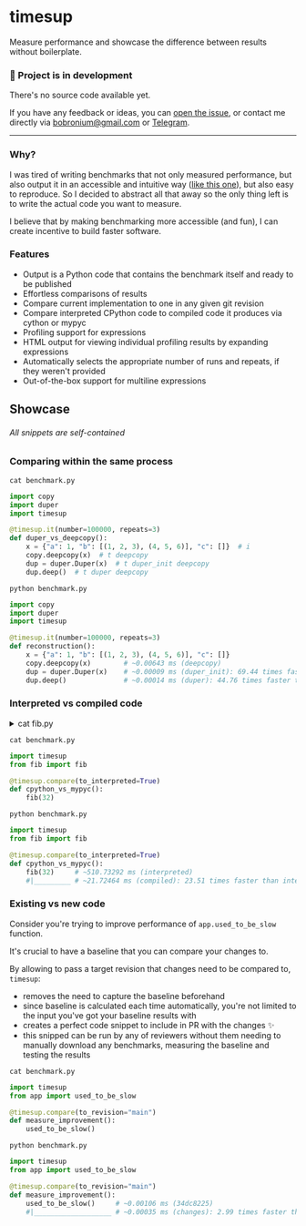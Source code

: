 # timesup

Measure performance and showcase the difference between results without boilerplate.

### 🚧 Project is in development
There's no source code available yet.

If you have any feedback or ideas, you can [open the issue](https://github.com/Bobronium/timesup/issues), or  contact me directly via [bobronium@gmail.com](mailto:bobronium@gmail.com) or [Telegram](https://t.me/Bobronium).

---

### Why?
I was tired of writing benchmarks that not only measured performance, but also output it in an accessible and intuitive way ([like this one](https://github.com/Bobronium/fastenum/tree/master/benchmark)), but also easy to reproduce.
So I decided to abstract all that away so the only thing left is to write the actual code you want to measure.

I believe that by making benchmarking more accessible (and fun), I can create incentive to build faster software. 


### Features
- Output is a Python code that contains the benchmark itself and ready to be published
- Effortless comparisons of results
- Compare current implementation to one in any given git revision
- Compare interpreted CPython code to compiled code it produces via cython or mypyc
- Profiling support for expressions
- HTML output for viewing individual profiling results by expanding expressions
- Automatically selects the appropriate number of runs and repeats, if they weren't provided
- Out-of-the-box support for multiline expressions


## Showcase 
###### All snippets are self-contained
### Comparing within the same process 
`cat benchmark.py`
```py
import copy
import duper
import timesup

@timesup.it(number=100000, repeats=3)
def duper_vs_deepcopy():
    x = {"a": 1, "b": [(1, 2, 3), (4, 5, 6)], "c": []}  # i
    copy.deepcopy(x)  # t deepcopy
    dup = duper.Duper(x)  # t duper_init deepcopy
    dup.deep()  # t duper deepcopy
```
`python benchmark.py`
```py
import copy
import duper
import timesup

@timesup.it(number=100000, repeats=3)
def reconstruction():
    x = {"a": 1, "b": [(1, 2, 3), (4, 5, 6)], "c": []} 
    copy.deepcopy(x)        # ~0.00643 ms (deepcopy)
    dup = duper.Duper(x)    # ~0.00009 ms (duper_init): 69.44 times faster than deepcopy
    dup.deep()              # ~0.00014 ms (duper): 44.76 times faster than deepcopy
```

### Interpreted vs compiled code
<details>
<summary>cat fib.py</summary>

```py
def fib(n: int) -> int:
    if n <= 1:
        return n
    else:
        return fib(n - 2) + fib(n - 1)
```
`mypyc fib.py`
```
building 'compiled_test' extension
...
copying build/lib.macosx-12.0-arm64-cpython-310/fib.cpython-310-darwin.so -> 
```
</details>

`cat benchmark.py`
```py
import timesup
from fib import fib

@timesup.compare(to_interpreted=True)
def cpython_vs_mypyc():
    fib(32)
```
`python benchmark.py`
```python
import timesup
from fib import fib

@timesup.compare(to_interpreted=True)
def cpython_vs_mypyc():
    fib(32)     # ~510.73292 ms (interpreted)
    #|_________ # ~21.72464 ms (compiled): 23.51 times faster than interpreted
```


### Existing vs new code
Consider you're trying to improve performance of `app.used_to_be_slow` function.

It's crucial to have a baseline that you can compare your changes to.

By allowing to pass a target revision that changes need to be compared to, `timesup`:
- removes the need to capture the baseline beforehand
- since baseline is calculated each time automatically, you're not limited to the input you've got your baseline results with
- creates a perfect code snippet to include in PR with the changes ✨
- this snipped can be run by any of reviewers without them needing to manually download any benchmarks, measuring the baseline and testing the results


`cat benchmark.py`
```py
import timesup
from app import used_to_be_slow

@timesup.compare(to_revision="main")
def measure_improvement():
    used_to_be_slow()
```
`python benchmark.py`
```python
import timesup
from app import used_to_be_slow

@timesup.compare(to_revision="main")
def measure_improvement():
    used_to_be_slow()     # ~0.00106 ms (34dc8225)
    #|___________________ # ~0.00035 ms (changes): 2.99 times faster than 34dc8225 
```
